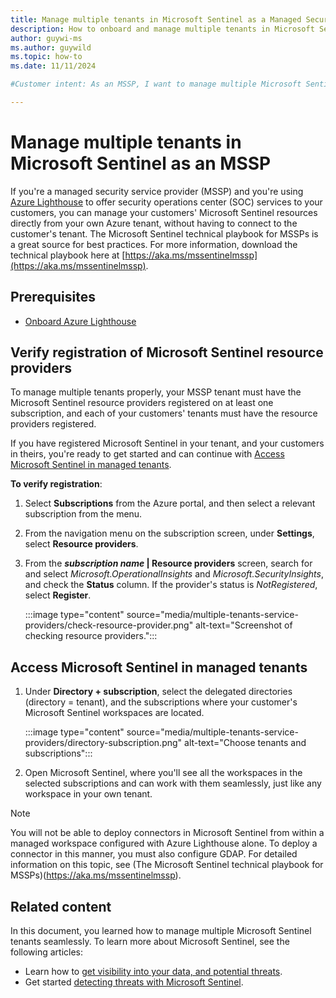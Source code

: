 ```yaml
---
title: Manage multiple tenants in Microsoft Sentinel as a Managed Security Service Provider | Microsoft Docs
description: How to onboard and manage multiple tenants in Microsoft Sentinel as a Managed Security Service Provider (MSSP) using Azure Lighthouse.
author: guywi-ms
ms.author: guywild
ms.topic: how-to
ms.date: 11/11/2024

#Customer intent: As an MSSP, I want to manage multiple Microsoft Sentinel tenants from my own Azure tenant so that I can efficiently provide SOC services to my customers.

---
```


# Manage multiple tenants in Microsoft Sentinel as an MSSP

If you're a managed security service provider (MSSP) and you're using [Azure Lighthouse](/azure/lighthouse/overview) to offer security operations center (SOC) services to your customers, you can manage your customers' Microsoft Sentinel resources directly from your own Azure tenant, without having to connect to the customer's tenant. The Microsoft Sentinel technical playbook for MSSPs is a great source for best practices. For more information, download the technical playbook here at [https://aka.ms/mssentinelmssp](https://aka.ms/mssentinelmssp).

## Prerequisites

- [Onboard Azure Lighthouse](/azure/lighthouse/how-to/onboard-customer)

## Verify registration of Microsoft Sentinel resource providers

To manage multiple tenants properly, your MSSP tenant must have the Microsoft Sentinel resource providers registered on at least one subscription, and each of your customers' tenants must have the resource providers registered. 

If you have registered Microsoft Sentinel in your tenant, and your customers in theirs, you're ready to get started and can continue with [Access Microsoft Sentinel in managed tenants](#access-microsoft-sentinel-in-managed-tenants).

**To verify registration**:

1. Select **Subscriptions** from the Azure portal, and then select a relevant subscription from the menu.

1. From the navigation menu on the subscription screen, under **Settings**, select **Resource providers**.

1. From the ***subscription name* | Resource providers** screen, search for and select *Microsoft.OperationalInsights* and *Microsoft.SecurityInsights*, and check the **Status** column. If the provider's status is *NotRegistered*, select **Register**.

    :::image type="content" source="media/multiple-tenants-service-providers/check-resource-provider.png" alt-text="Screenshot of checking resource providers.":::

## Access Microsoft Sentinel in managed tenants

1. Under **Directory + subscription**, select the delegated directories (directory = tenant), and the subscriptions where your customer's Microsoft Sentinel workspaces are located.

    :::image type="content" source="media/multiple-tenants-service-providers/directory-subscription.png" alt-text="Choose tenants and subscriptions":::

1. Open Microsoft Sentinel, where you'll see all the workspaces in the selected subscriptions and can work with them seamlessly, just like any workspace in your own tenant.

> [!NOTE]
> You will not be able to deploy connectors in Microsoft Sentinel from within a managed workspace configured with Azure Lighthouse alone. To deploy a connector in this manner, you must also configure GDAP. For detailed information on this topic, see (The Microsoft Sentinel technical playbook for MSSPs)(https://aka.ms/mssentinelmssp).

## Related content

In this document, you learned how to manage multiple Microsoft Sentinel tenants seamlessly. To learn more about Microsoft Sentinel, see the following articles:

- Learn how to [get visibility into your data, and potential threats](get-visibility.md).
- Get started [detecting threats with Microsoft Sentinel](detect-threats-built-in.md).
